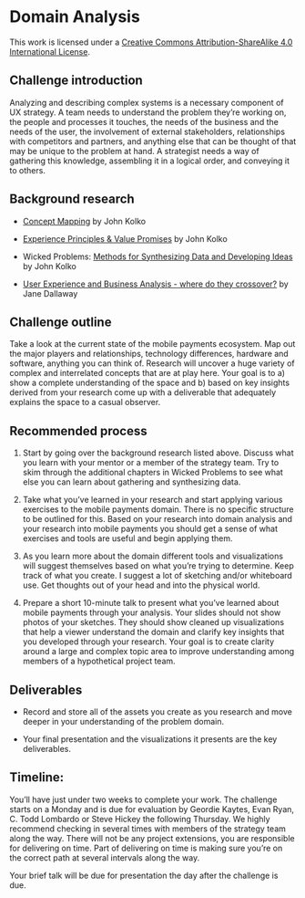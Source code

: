# Domain Analysis

This work is licensed under a [Creative Commons Attribution-ShareAlike 4.0 International License](http://creativecommons.org/licenses/by-sa/4.0/).

## Challenge introduction

Analyzing and describing complex systems is a necessary component of UX strategy. A team needs to understand the problem they’re working on, the people and processes it touches, the needs of the business and the needs of the user, the involvement of external stakeholders, relationships with competitors and partners, and anything else that can be thought of that may be unique to the problem at hand. A strategist needs a way of gathering this knowledge, assembling it in a logical order, and conveying it to others.

## Background research

* [Concept Mapping](http://library.ac4d.com/d/AC4D_designlibrary_ConceptMapping.pdf) by John Kolko

* [Experience Principles & Value Promises](http://library.ac4d.com/d/AC4D_designlibrary_Experience_principles_value_promise.pdf) by John Kolko

* Wicked Problems: [Methods for Synthesizing Data and Developing Ideas](https://www.wickedproblems.com/5_methods_for_synthesis.php) by John Kolko

* [User Experience and Business Analysis - where do they crossover?](http://jane.dallaway.com/user-experience-and-business-analysis/) by Jane Dallaway

## Challenge outline

Take a look at the current state of the mobile payments ecosystem. Map out the major players and relationships, technology differences, hardware and software, anything you can think of. Research will uncover a huge variety of complex and interrelated concepts that are at play here. Your goal is to a) show a complete understanding of the space and b) based on key insights derived from your research come up with a deliverable that adequately explains the space to a casual observer.

## Recommended process

1. Start by going over the background research listed above. Discuss what you learn with your mentor or a member of the strategy team. Try to skim through the additional chapters in Wicked Problems to see what else you can learn about gathering and synthesizing data.

2. Take what you’ve learned in your research and start applying various exercises to the mobile payments domain. There is no specific structure to be outlined for this. Based on your research into domain analysis and your research into mobile payments you should get a sense of what exercises and tools are useful and begin applying them.

3. As you learn more about the domain different tools and visualizations will suggest themselves based on what you’re trying to determine. Keep track of what you create. I suggest a lot of sketching and/or whiteboard use. Get thoughts out of your head and into the physical world.

4. Prepare a short 10-minute talk to present what you’ve learned about mobile payments through your analysis. Your slides should not show photos of your sketches. They should show cleaned up visualizations that help a viewer understand the domain and clarify key insights that you developed through your research. Your goal is to create clarity around a large and complex topic area to improve understanding among members of a hypothetical project team.

## Deliverables

* Record and store all of the assets you create as you research and move deeper in your understanding of the problem domain.

* Your final presentation and the visualizations it presents are the key deliverables.

## Timeline:

You’ll have just under two weeks to complete your work. The challenge starts on a Monday and is due for evaluation by Geordie Kaytes, Evan Ryan, C. Todd Lombardo or Steve Hickey the following Thursday. We highly recommend checking in several times with members of the strategy team along the way. There will not be any project extensions, you are responsible for delivering on time. Part of delivering on time is making sure you’re on the correct path at several intervals along the way.

Your brief talk will be due for presentation the day after the challenge is due.

